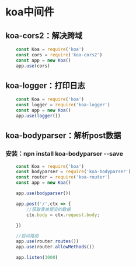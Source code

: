 <!--
 * @Author: your name
 * @Date: 2020-01-22 11:55:03
 * @LastEditTime: 2020-01-22 11:55:13
 * @LastEditors: your name
 * @Description: In User Settings Edit
 * @FilePath: /fe_blog/node/01/README.md
 -->
# koa中间件

## koa-cors2：解决跨域
```js
    const Koa = require('koa')
    const cors = require('koa-cors2')
    const app = new Koa()
    app.use(cors)
```

## koa-logger：打印日志
```js
    const Koa = require('koa')
    const logger = require('koa-logger')
    const app = new Koa()
    app.use(logger())
```

## koa-bodyparser：解析post数据
### 安装：npn install koa-bodyparser --save
```js
    const Koa = require('koa')
    const bodyparser = require('koa-bodyparser')
    const router = require('koa-router')
    const app = new Koa()

    app.use(bodyparser())

    app.post('/',ctx => {
        //获取表单提交的数据
        ctx.body = ctx.request.body;

    })

    //启动路由
    app.use(router.routes())
    app.use(router.allowMethods())

    app.listen(3000)
```